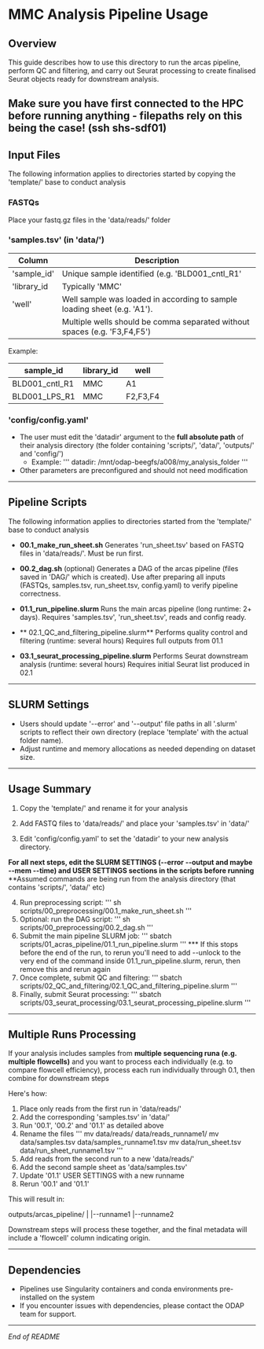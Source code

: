 # MMC Analysis Pipeline Usage

## Overview

This guide describes how to use this directory to run the arcas pipeline, perform QC and filtering, and carry out Seurat processing to create finalised Seurat objects ready for downstream analysis.

Make sure you have first connected to the HPC before running anything - filepaths rely on this being the case! (ssh shs-sdf01)
---

## Input Files

The following information applies to directories started by copying the 'template/' base to conduct analysis

### FASTQs

Place your fastq.gz files in the 'data/reads/' folder

### 'samples.tsv' (in 'data/')

| Column     | Description                                                                 |
|------------|-----------------------------------------------------------------------------|
|'sample_id' | Unique sample identified (e.g. 'BLD001_cntl_R1'                             |
|'library_id | Typically 'MMC'                                                             |
|'well'      | Well sample was loaded in according to sample loading sheet (e.g. 'A1').    |
|            | Multiple wells should be comma separated without spaces (e.g. 'F3,F4,F5')   |

Example:

| sample_id     | library_id     | well     |
|---------------|----------------|----------|
|BLD001_cntl_R1 | MMC            | A1       |
|BLD001_LPS_R1  | MMC            | F2,F3,F4 |

### 'config/config.yaml'

- The user must edit the 'datadir' argument to the **full absolute path** of their analysis directory (the folder containing 'scripts/', 'data/', 'outputs/' and 'config/')
	- Example: 
		'''
		datadir: /mnt/odap-beegfs/a008/my_analysis_folder
		'''
- Other parameters are preconfigured and should not need modification

---

## Pipeline Scripts

The following information applies to directories started from the 'template/' base to conduct analysis

- **00.1_make_run_sheet.sh**
	Generates 'run_sheet.tsv' based on FASTQ files in 'data/reads/'. Must be run first.

- **00.2_dag.sh** (optional)
	Generates a DAG of the arcas pipeline (files saved in 'DAG/' which is created).
	Use after preparing all inputs (FASTQs, samples.tsv, run_sheet.tsv, config.yaml) to verify pipeline correctness.

- **01.1_run_pipeline.slurm**
	Runs the main arcas pipeline (long runtime: 2+ days).
	Requires 'samples.tsv', 'run_sheet.tsv', reads and config ready.

- ** 02.1_QC_and_filtering_pipeline.slurm**
	Performs quality control and filtering (runtime: several hours)
	Requires full outputs from 01.1
	
- **03.1_seurat_processing_pipeline.slurm**
	Performs Seurat downstream analysis (runtime: several hours)
	Requires initial Seurat list produced in 02.1

---

## SLURM Settings

- Users should update '--error' and '--output' file paths in all '.slurm' scripts to reflect their own directory (replace 'template' with the actual folder name).
- Adjust runtime and memory allocations as needed depending on dataset size.

---

## Usage Summary

1. Copy the 'template/' and rename it for your analysis

2. Add FASTQ files to 'data/reads/' and place your 'samples.tsv' in 'data/'

3. Edit 'config/config.yaml' to set the 'datadir' to your new analysis directory.

**For all next steps, edit the SLURM SETTINGS (--error --output and maybe --mem --time) and USER SETTINGS sections in the scripts before running**
**Assumed commands are being run from the analysis directory (that contains 'scripts/', 'data/' etc)

4. Run preprocessing script:
	'''
	sh scripts/00_preprocessing/00.1_make_run_sheet.sh
	'''
5. Optional: run the DAG script:
	'''
	sh scripts/00_preprocessing/00.2_dag.sh
	'''
6. Submit the main pipeline SLURM job:
	'''
	sbatch scripts/01_acras_pipeline/01.1_run_pipeline.slurm
	'''
	*** If this stops before the end of the run, to rerun you'll need to add --unlock to the very end of the command inside 01.1_run_pipeline.slurm, rerun, then remove this and rerun again
7. Once complete, submit QC and filtering:
	'''
	sbatch scripts/02_QC_and_filtering/02.1_QC_and_filtering_pipeline.slurm
	'''
8. Finally, submit Seurat processing:
	'''
	sbatch scripts/03_seurat_processing/03.1_seurat_processing_pipeline.slurm
	'''

---

## Multiple Runs Processing

If your analysis includes samples from **multiple sequencing runa (e.g. multiple flowcells)** and you want to process each individually (e.g. to compare flowcell efficiency), process each run individually through 0.1, then combine for downstream steps

Here's how:

1. Place only reads from the first run in 'data/reads/'
2. Add the corresponding 'samples.tsv' in 'data/'
3. Run '00.1', '00.2' and '01.1' as detailed above
4. Rename the files
	'''
	mv data/reads/ data/reads_runname1/
	mv data/samples.tsv data/samples_runname1.tsv
	mv data/run_sheet.tsv data/run_sheet_runname1.tsv
	'''
5. Add reads from the second run to a new 'data/reads/'
6. Add the second sample sheet as 'data/samples.tsv'
7. Update '01.1' USER SETTINGS with a new runname
8. Rerun '00.1' and '01.1'

This will result in:
	
outputs/arcas_pipeline/
|
|--runname1
|--runname2

Downstream steps will process these together, and the final metadata will include a 'flowcell' column indicating origin.

---

## Dependencies

- Pipelines use Singularity containers and conda environments pre-installed on the system
- If you encounter issues with dependencies, please contact the ODAP team for support.

---

*End of README*
